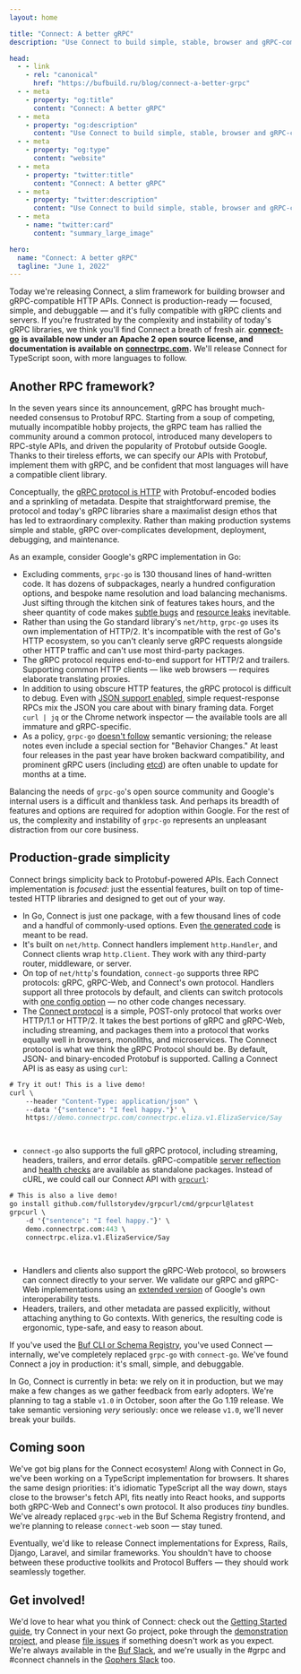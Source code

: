 ```yaml
---
layout: home

title: "Connect: A better gRPC"
description: "Use Connect to build simple, stable, browser and gRPC-compatible APIs."

head:
  - - link
    - rel: "canonical"
      href: "https://bufbuild.ru/blog/connect-a-better-grpc"
  - - meta
    - property: "og:title"
      content: "Connect: A better gRPC"
  - - meta
    - property: "og:description"
      content: "Use Connect to build simple, stable, browser and gRPC-compatible APIs."
  - - meta
    - property: "og:type"
      content: "website"
  - - meta
    - property: "twitter:title"
      content: "Connect: A better gRPC"
  - - meta
    - property: "twitter:description"
      content: "Use Connect to build simple, stable, browser and gRPC-compatible APIs."
  - - meta
    - name: "twitter:card"
      content: "summary_large_image"

hero:
  name: "Connect: A better gRPC"
  tagline: "June 1, 2022"
---
```


Today we're releasing Connect, a slim framework for building browser and gRPC-compatible HTTP APIs. Connect is production-ready — focused, simple, and debuggable — and it's fully compatible with gRPC clients and servers. If you're frustrated by the complexity and instability of today's gRPC libraries, we think you'll find Connect a breath of fresh air. [**connect-go**](https://github.com/connectrpc/connect-go) **is available now under an Apache 2 open source license, and documentation is available on** [**connectrpc.com**](https://connectrpc.com/)**.** We'll release Connect for TypeScript soon, with more languages to follow.

## Another RPC framework?

In the seven years since its announcement, gRPC has brought much-needed consensus to Protobuf RPC. Starting from a soup of competing, mutually incompatible hobby projects, the gRPC team has rallied the community around a common protocol, introduced many developers to RPC-style APIs, and driven the popularity of Protobuf outside Google. Thanks to their tireless efforts, we can specify our APIs with Protobuf, implement them with gRPC, and be confident that most languages will have a compatible client library.

Conceptually, the [gRPC protocol is HTTP](https://github.com/grpc/grpc/blob/master/doc/PROTOCOL-HTTP2.md) with Protobuf-encoded bodies and a sprinkling of metadata. Despite that straightforward premise, the protocol and today's gRPC libraries share a maximalist design ethos that has led to extraordinary complexity. Rather than making production systems simple and stable, gRPC over-complicates development, deployment, debugging, and maintenance.

As an example, consider Google's gRPC implementation in Go:

- Excluding comments, `grpc-go` is 130 thousand lines of hand-written code. It has dozens of subpackages, nearly a hundred configuration options, and bespoke name resolution and load balancing mechanisms. Just sifting through the kitchen sink of features takes hours, and the sheer quantity of code makes [subtle bugs](https://github.com/grpc/grpc-go/issues/632) and [resource leaks](https://github.com/grpc/grpc-go/pull/5339) inevitable.
- Rather than using the Go standard library's `net/http`, `grpc-go` uses its own implementation of HTTP/2. It's incompatible with the rest of Go's HTTP ecosystem, so you can't cleanly serve gRPC requests alongside other HTTP traffic and can't use most third-party packages.
- The gRPC protocol requires end-to-end support for HTTP/2 and trailers. Supporting common HTTP clients — like web browsers — requires elaborate translating proxies.
- In addition to using obscure HTTP features, the gRPC protocol is difficult to debug. Even with [JSON support enabled](https://grpc.io/blog/grpc-with-json/), simple request-response RPCs mix the JSON you care about with binary framing data. Forget `curl | jq` or the Chrome network inspector — the available tools are all immature and gRPC-specific.
- As a policy, `grpc-go` [doesn't follow](https://github.com/grpc/grpc-go/blob/master/Documentation/versioning.md) semantic versioning; the release notes even include a special section for "Behavior Changes." At least four releases in the past year have broken backward compatibility, and prominent gRPC users (including [etcd](https://etcd.io/)) are often unable to update for months at a time.

Balancing the needs of `grpc-go`'s open source community and Google's internal users is a difficult and thankless task. And perhaps its breadth of features and options are required for adoption within Google. For the rest of us, the complexity and instability of `grpc-go` represents an unpleasant distraction from our core business.

## Production-grade simplicity

Connect brings simplicity back to Protobuf-powered APIs. Each Connect implementation is _focused_: just the essential features, built on top of time-tested HTTP libraries and designed to get out of your way.

- In Go, Connect is just one package, with a few thousand lines of code and a handful of commonly-used options. Even [the generated code](https://github.com/connectrpc/examples-go/blob/main/internal/gen/connectrpc/eliza/v1/elizav1connect/eliza.connect.go) is meant to be read.
- It's built on `net/http`. Connect handlers implement `http.Handler`, and Connect clients wrap `http.Client`. They work with any third-party router, middleware, or server.
- On top of `net/http`'s foundation, `connect-go` supports three RPC protocols: gRPC, gRPC-Web, and Connect's own protocol. Handlers support all three protocols by default, and clients can switch protocols with [one config option](https://pkg.go.dev/connectrpc.com/connect#WithGRPC) — no other code changes necessary.
- The [Connect protocol](https://connectrpc.com/docs/protocol) is a simple, POST-only protocol that works over HTTP/1.1 or HTTP/2. It takes the best portions of gRPC and gRPC-Web, including streaming, and packages them into a protocol that works equally well in browsers, monoliths, and microservices. The Connect protocol is what we think the gRPC Protocol should be. By default, JSON- and binary-encoded Protobuf is supported. Calling a Connect API is as easy as using `curl`:

```protobuf
# Try it out! This is a live demo!
curl \
    --header "Content-Type: application/json" \
    --data '{"sentence": "I feel happy."}' \
    https://demo.connectrpc.com/connectrpc.eliza.v1.ElizaService/Say
```

`‍   `

- `connect-go` also supports the full gRPC protocol, including streaming, headers, trailers, and error details. gRPC-compatible [server reflection](https://github.com/connectrpc/grpcreflect-go) and [health checks](https://github.com/connectrpc/grpchealth-go) are available as standalone packages. Instead of cURL, we could call our Connect API with [`grpcurl`](https://github.com/fullstorydev/grpcurl):

```protobuf
# This is also a live demo!
go install github.com/fullstorydev/grpcurl/cmd/grpcurl@latest
grpcurl \
    -d '{"sentence": "I feel happy."}' \
    demo.connectrpc.com:443 \
    connectrpc.eliza.v1.ElizaService/Say
```

`‍   `

- Handlers and clients also support the gRPC-Web protocol, so browsers can connect directly to your server. We validate our gRPC and gRPC-Web implementations using an [extended version](https://github.com/connectrpc/conformance) of Google's own interoperability tests.
- Headers, trailers, and other metadata are passed explicitly, without attaching anything to Go contexts. With generics, the resulting code is ergonomic, type-safe, and easy to reason about.

If you've used the [Buf CLI or Schema Registry](https://buf.build/), you've used Connect — internally, we've completely replaced `grpc-go` with `connect-go`. We've found Connect a joy in production: it's small, simple, and debuggable.

In Go, Connect is currently in beta: we rely on it in production, but we may make a few changes as we gather feedback from early adopters. We're planning to tag a stable `v1.0` in October, soon after the Go 1.19 release. We take semantic versioning _very_ seriously: once we release `v1.0`, we'll never break your builds.

## Coming soon

We've got big plans for the Connect ecosystem! Along with Connect in Go, we've been working on a TypeScript implementation for browsers. It shares the same design priorities: it's idiomatic TypeScript all the way down, stays close to the browser's fetch API, fits neatly into React hooks, and supports both gRPC-Web and Connect's own protocol. It also produces _tiny_ bundles. We've already replaced `grpc-web` in the Buf Schema Registry frontend, and we're planning to release `connect-web` soon — stay tuned.

Eventually, we'd like to release Connect implementations for Express, Rails, Django, Laravel, and similar frameworks. You shouldn't have to choose between these productive toolkits and Protocol Buffers — they should work seamlessly together.

## Get involved!

We'd love to hear what you think of Connect: check out the [Getting Started guide](https://connectrpc.com/docs/go/getting-started), try Connect in your next Go project, poke through the [demonstration project](https://github.com/connectrpc/examples-go), and please [file issues](https://github.com/connectrpc/connect-go/issues) if something doesn't work as you expect. We're always available in the [Buf Slack](https://buf.build/b/slack), and we're usually in the #grpc and #connect channels in the [Gophers Slack](https://invite.slack.golangbridge.org/) too.

‍
